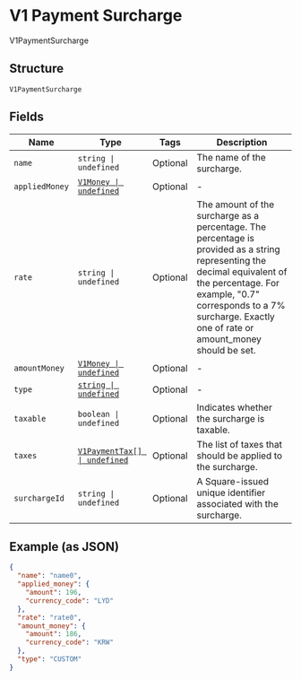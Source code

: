
# V1 Payment Surcharge

V1PaymentSurcharge

## Structure

`V1PaymentSurcharge`

## Fields

| Name | Type | Tags | Description |
|  --- | --- | --- | --- |
| `name` | `string \| undefined` | Optional | The name of the surcharge. |
| `appliedMoney` | [`V1Money \| undefined`](../../doc/models/v1-money.md) | Optional | - |
| `rate` | `string \| undefined` | Optional | The amount of the surcharge as a percentage. The percentage is provided as a string representing the decimal equivalent of the percentage. For example, "0.7" corresponds to a 7% surcharge. Exactly one of rate or amount_money should be set. |
| `amountMoney` | [`V1Money \| undefined`](../../doc/models/v1-money.md) | Optional | - |
| `type` | [`string \| undefined`](../../doc/models/v1-payment-surcharge-type.md) | Optional | - |
| `taxable` | `boolean \| undefined` | Optional | Indicates whether the surcharge is taxable. |
| `taxes` | [`V1PaymentTax[] \| undefined`](../../doc/models/v1-payment-tax.md) | Optional | The list of taxes that should be applied to the surcharge. |
| `surchargeId` | `string \| undefined` | Optional | A Square-issued unique identifier associated with the surcharge. |

## Example (as JSON)

```json
{
  "name": "name0",
  "applied_money": {
    "amount": 196,
    "currency_code": "LYD"
  },
  "rate": "rate0",
  "amount_money": {
    "amount": 186,
    "currency_code": "KRW"
  },
  "type": "CUSTOM"
}
```

